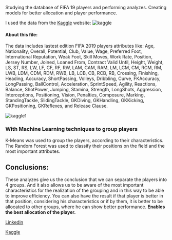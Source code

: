 Studying the database of FIFA 19 players and performing analyzes. Creating models for better allocation and player performance.

I used the data from the [Kaggle](https://www.kaggle.com/karangadiya/fifa19) website:
![kaggle](https://user-images.githubusercontent.com/67076633/89264699-bea8ba80-d609-11ea-97cc-db06d61af07f.png)

#### About this file:

The data includes lastest edition FIFA 2019 players attributes like: Age, Nationality, Overall, Potential, Club, Value, Wage, Preferred Foot, International Reputation, Weak Foot, Skill Moves, Work Rate, Position, Jersey Number, Joined, Loaned From, Contract Valid Until, Height, Weight, LS, ST, RS, LW, LF, CF, RF, RW, LAM, CAM, RAM, LM, LCM, CM, RCM, RM, LWB, LDM, CDM, RDM, RWB, LB, LCB, CB, RCB, RB, Crossing, Finishing, Heading, Accuracy, ShortPassing, Volleys, Dribbling, Curve, FKAccuracy, LongPassing, BallControl, Acceleration, SprintSpeed, Agility, Reactions, Balance, ShotPower, Jumping, Stamina, Strength, LongShots, Aggression, Interceptions, Positioning, Vision, Penalties, Composure, Marking, StandingTackle, SlidingTackle, GKDiving, GKHandling, GKKicking, GKPositioning, GKReflexes, and Release Clause.

![kaggle1](https://user-images.githubusercontent.com/67076633/89264705-c23c4180-d609-11ea-8a02-2b022885cd94.png)

### With Machine Learning techniques to group players

K-Means was used to group the players, according to their characteristics. The Random Forest was used to classify their positions on the field and the most important attributes.


## **Conclusions:**
These analyzes give us the conclusion that we can separate the players into 4 groups. And it also allows us to be aware of the most important characteristics for the realization of the grouping and in this way to be able to improve efficiency. You can also have the result if that player is better in that position, considering his characteristics or if by them, it is better to be allocated to other groups, where he can show better performance. **Enables the best allocation of the player.**






[Linkedin](https://www.linkedin.com/in/katharine-pires-53b849155/)

[Kaggle](https://www.kaggle.com/katharinepires)